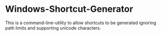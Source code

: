 # Windows-Shortcut-Generator
This is a command-line-utility to allow shortcuts to be generated ignoring path limits and supporting unicode characters.
